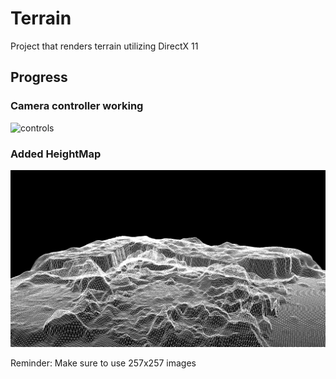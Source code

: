 # Terrain

Project that renders terrain utilizing DirectX 11

## Progress

### Camera controller working

![controls](images/controls.gif)

### Added HeightMap

![height](images/height.png)

Reminder: Make sure to use 257x257 images
